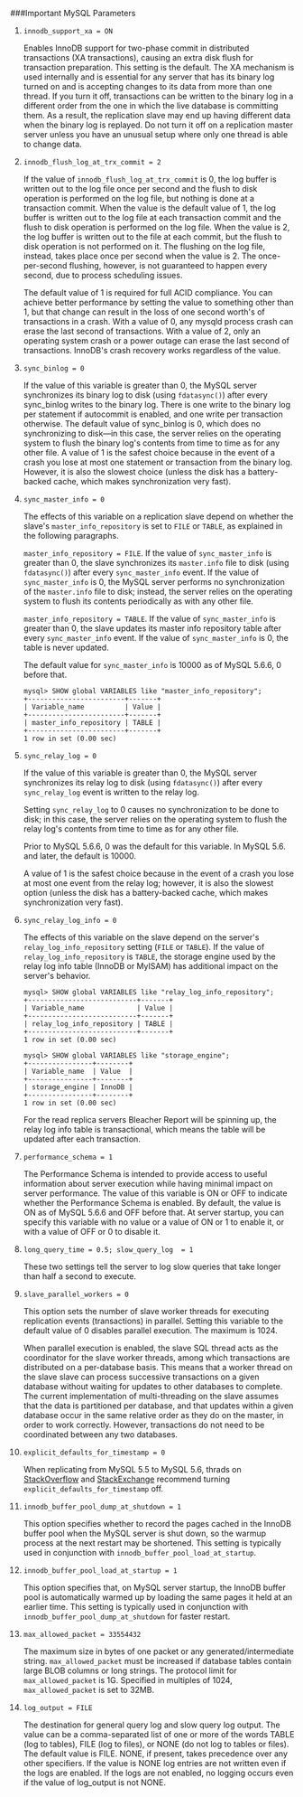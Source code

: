 ###Important MySQL Parameters

1.	`innodb_support_xa = ON`

	Enables InnoDB support for two-phase commit in distributed transactions (XA transactions), causing an extra disk flush for transaction preparation. This setting is the default.  The XA mechanism is used internally and is essential for any server that has its binary log turned on and is accepting changes to its data from more than one thread.  If you turn it off, transactions can be written to the binary log in a different order from the one in which the live database is committing them.  As a result, the replication slave may end up having different data when the binary log is replayed. Do not turn it off on a replication master server unless you have an unusual setup where only one thread is able to change data.

2.	`innodb_flush_log_at_trx_commit = 2`

	If the value of `innodb_flush_log_at_trx_commit` is 0, the log buffer is written out to the log file once per second and the flush to disk operation is performed on the log file, but nothing is done at a transaction commit.  When the value is the default value of 1, the log buffer is written out to the log file at each transaction commit and the flush to disk operation is performed on the log file.  When the value is 2, the log buffer is written out to the file at each commit, but the flush to disk operation is not performed on it.  The flushing on the log file, instead, takes place once per second when the value is 2.  The once-per-second flushing, however, is not guaranteed to happen every second, due to process scheduling issues.
	
	The default value of 1 is required for full ACID compliance.  You can achieve better performance by setting the value to something other than 1, but that change can result in the loss of one second worth's of transactions in a crash.  With a value of 0, any mysqld process crash can erase the last second of transactions.  With a value of 2, only an operating system crash or a power outage can erase the last second of transactions.  InnoDB's crash recovery works regardless of the value.

3.	`sync_binlog = 0`

	If the value of this variable is greater than 0, the MySQL server synchronizes its binary log to disk (using `fdatasync()`) after every sync_binlog writes to the binary log. There is one write to the binary log per statement if autocommit is enabled, and one write per transaction otherwise. The default value of sync_binlog is 0, which does no synchronizing to disk—in this case, the server relies on the operating system to flush the binary log's contents from time to time as for any other file. A value of 1 is the safest choice because in the event of a crash you lose at most one statement or transaction from the binary log. However, it is also the slowest choice (unless the disk has a battery-backed cache, which makes synchronization very fast).

4.	`sync_master_info = 0`

	The effects of this variable on a replication slave depend on whether the slave's `master_info_repository` is set to `FILE` or `TABLE`, as explained in the following paragraphs.
	
	`master_info_repository = FILE`.  If the value of `sync_master_info` is greater than 0, the slave synchronizes its `master.info` file to disk (using `fdatasync()`) after every `sync_master_info` event.  If the value of `sync_master_info` is 0, the MySQL server performs no synchronization of the `master.info` file to disk; instead, the server relies on the operating system to flush its contents periodically as with any other file.
	
	`master_info_repository = TABLE`.  If the value of `sync_master_info` is greater than 0, the slave updates its master info repository table after every `sync_master_info` event.  If the value of `sync_master_info` is 0, the table is never updated.
	
	The default value for `sync_master_info` is 10000 as of MySQL 5.6.6, 0 before that.
	
	```
	mysql> SHOW global VARIABLES like "master_info_repository";
	+------------------------+-------+
	| Variable_name          | Value |
	+------------------------+-------+
	| master_info_repository | TABLE |
	+------------------------+-------+
	1 row in set (0.00 sec)	
	```
	
5.	`sync_relay_log = 0`

	If the value of this variable is greater than 0, the MySQL server synchronizes its relay log to disk (using `fdatasync()`) after every `sync_relay_log` event is written to the relay log.

	Setting `sync_relay_log` to 0 causes no synchronization to be done to disk; in this case, the server relies on the operating system to flush the relay log's contents from time to time as for any other file.

	Prior to MySQL 5.6.6, 0 was the default for this variable. In MySQL 5.6. and later, the default is 10000.

	A value of 1 is the safest choice because in the event of a crash you lose at most one event from the relay log; however, it is also the slowest option (unless the disk has a battery-backed cache, which makes synchronization very fast).
	
6.	`sync_relay_log_info = 0`

	The effects of this variable on the slave depend on the server's `relay_log_info_repository` setting (`FILE` or `TABLE`).  If the value of `relay_log_info_repository` is `TABLE`, the storage engine used by the relay log info table (InnoDB or MyISAM) has additional impact on the server's behavior.
	
	```
	mysql> SHOW global VARIABLES like "relay_log_info_repository";
	+---------------------------+-------+
	| Variable_name             | Value |
	+---------------------------+-------+
	| relay_log_info_repository | TABLE |
	+---------------------------+-------+
	1 row in set (0.00 sec)
	
	mysql> SHOW global VARIABLES like "storage_engine";
	+----------------+--------+
	| Variable_name  | Value  |
	+----------------+--------+
	| storage_engine | InnoDB |
	+----------------+--------+
	1 row in set (0.00 sec)
	```
	
	For the read replica servers Bleacher Report will be spinning up, the relay log info table is transactional, which means the table will be updated after each transaction.
	
7.	`performance_schema = 1`

	The Performance Schema is intended to provide access to useful information about server execution while having minimal impact on server performance.  The value of this variable is ON or OFF to indicate whether the Performance Schema is enabled.  By default, the value is ON as of MySQL 5.6.6 and OFF before that.  At server startup, you can specify this variable with no value or a value of ON or 1 to enable it, or with a value of OFF or 0 to disable it.
	
8.	`long_query_time = 0.5; slow_query_log  = 1`

	These two settings tell the server to log slow queries that take longer than half a second to execute.
	
9.	`slave_parallel_workers = 0`

	This option sets the number of slave worker threads for executing replication events (transactions) in parallel.  Setting this variable to the default value of 0 disables parallel execution. The maximum is 1024.

	When parallel execution is enabled, the slave SQL thread acts as the coordinator for the slave worker threads, among which transactions are distributed on a per-database basis. This means that a worker thread on the slave slave can process successive transactions on a given database without waiting for updates to other databases to complete. The current implementation of multi-threading on the slave assumes that the data is partitioned per database, and that updates within a given database occur in the same relative order as they do on the master, in order to work correctly. However, transactions do not need to be coordinated between any two databases.
	
10.	`explicit_defaults_for_timestamp = 0`

	When replicating from MySQL 5.5 to MySQL 5.6, thrads on [StackOverflow](http://stackoverflow.com/questions/21911557/mysql-5-5-5-6-default-values) and [StackExchange](http://dba.stackexchange.com/questions/78095/mysql-5-6-explicit-defaults-for-timestamp) recommend turning `explicit_defaults_for_timestamp` off.
	
11.	`innodb_buffer_pool_dump_at_shutdown = 1`

	This option specifies whether to record the pages cached in the InnoDB buffer pool when the MySQL server is shut down, so the warmup process at the next restart may be shortened.  This setting is typically used in conjunction with `innodb_buffer_pool_load_at_startup`.

12.	`innodb_buffer_pool_load_at_startup = 1`

	This option specifies that, on MySQL server startup, the InnoDB buffer pool is automatically warmed up by loading the same pages it held at an earlier time.  This setting is typically used in conjunction with `innodb_buffer_pool_dump_at_shutdown` for faster restart.
	
13.	`max_allowed_packet = 33554432`

	The maximum size in bytes of one packet or any generated/intermediate string.  `max_allowed_packet` must be increased if database tables contain large BLOB columns or long strings.  The protocol limit for `max_allowed_packet` is 1G.  Specified in multiples of 1024, `max_allowed_packet` is set to 32MB.
	
14.	`log_output = FILE`

	The destination for general query log and slow query log output.  The value can be a comma-separated list of one or more of the words TABLE (log to tables), FILE (log to files), or NONE (do not log to tables or files).  The default value is FILE. NONE, if present, takes precedence over any other specifiers.  If the value is NONE log entries are not written even if the logs are enabled.  If the logs are not enabled, no logging occurs even if the value of log_output is not NONE.
